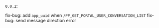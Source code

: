 `0.0.2`:

fix-bug: add `app_uuid` when `/PP_GET_PORTAL_USER_CONVERSATION_LIST`
fix-bug: send message direction error